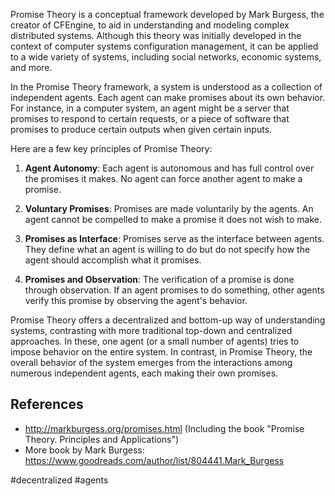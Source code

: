 
Promise Theory is a conceptual framework developed by Mark Burgess, the creator of CFEngine, to aid in understanding and modeling complex distributed systems. Although this theory was initially developed in the context of computer systems configuration management, it can be applied to a wide variety of systems, including social networks, economic systems, and more.

In the Promise Theory framework, a system is understood as a collection of independent agents. Each agent can make promises about its own behavior. For instance, in a computer system, an agent might be a server that promises to respond to certain requests, or a piece of software that promises to produce certain outputs when given certain inputs.

Here are a few key principles of Promise Theory:

1. **Agent Autonomy**: Each agent is autonomous and has full control over the promises it makes. No agent can force another agent to make a promise.

2. **Voluntary Promises**: Promises are made voluntarily by the agents. An agent cannot be compelled to make a promise it does not wish to make.

3. **Promises as Interface**: Promises serve as the interface between agents. They define what an agent is willing to do but do not specify how the agent should accomplish what it promises.

4. **Promises and Observation**: The verification of a promise is done through observation. If an agent promises to do something, other agents verify this promise by observing the agent's behavior.

Promise Theory offers a decentralized and bottom-up way of understanding systems, contrasting with more traditional top-down and centralized approaches. In these, one agent (or a small number of agents) tries to impose behavior on the entire system. In contrast, in Promise Theory, the overall behavior of the system emerges from the interactions among numerous independent agents, each making their own promises.

## References

- http://markburgess.org/promises.html (Including the book "Promise Theory. Principles and Applications")
- More book by Mark Burgess: https://www.goodreads.com/author/list/804441.Mark_Burgess

<!-- Keywords -->
#decentralized #agents
<!-- /Keywords -->
